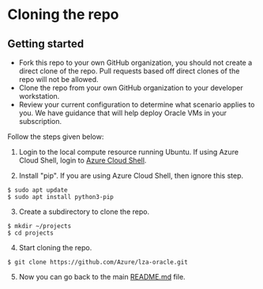 # Cloning the repo

## Getting started

- Fork this repo to your own GitHub organization, you should not create a direct clone of the repo. Pull requests based off direct clones of the repo will not be allowed.
- Clone the repo from your own GitHub organization to your developer workstation.
- Review your current configuration to determine what scenario applies to you. We have guidance that will help deploy Oracle VMs in your subscription.


Follow the steps given below:

1. Login to the local compute resource running Ubuntu. If using Azure Cloud Shell, login to  [Azure Cloud Shell](https://shell.azure.com).

2. Install "pip". If you are using Azure Cloud Shell, then ignore this step.
```
$ sudo apt update
$ sudo apt install python3-pip
```

3. Create a subdirectory to clone the repo.
```
$ mkdir ~/projects
$ cd projects
```

4. Start cloning the repo.
```
$ git clone https://github.com/Azure/lza-oracle.git
```

5. Now you can go back to the main [README.md](../../README.md#step-by-step-instructions) file.
